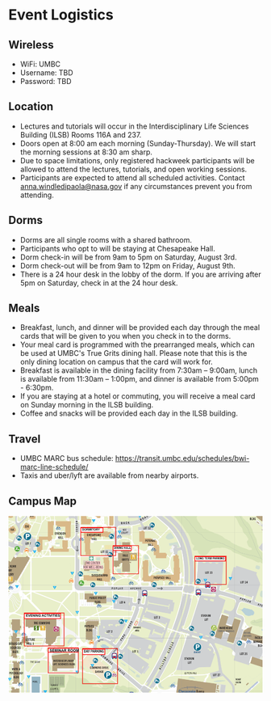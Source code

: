 # Event Logistics

## Wireless

* WiFi: UMBC
* Username: TBD
* Password: TBD

## Location

* Lectures and tutorials will occur in the Interdisciplinary Life Sciences Building (ILSB) Rooms 116A and 237.
* Doors open at 8:00 am each morning (Sunday-Thursday). We will start the morning
  sessions at 8:30 am sharp.
* Due to space limitations, only registered hackweek participants will be allowed
  to attend the lectures, tutorials, and open working sessions.
* Participants are expected to attend all scheduled activities. Contact
  [anna.windledipaola@nasa.gov](mailto://anna.windledipaola@nasa.gov) if any circumstances prevent you from attending.

## Dorms

* Dorms are all single rooms with a shared bathroom. 
* Participants who opt to will be staying at Chesapeake Hall.
* Dorm check-in will be from 9am to 5pm on Saturday, August 3rd.
* Dorm check-out will be from 9am to 12pm on Friday, August 9th.
* There is a 24 hour desk in the lobby of the dorm. If you are arriving after 5pm on Saturday, check in at the 24 hour desk. 

## Meals

* Breakfast, lunch, and dinner will be provided each day through the meal cards that will
  be given to you when you check in to the dorms.
* Your meal card is programmed with the prearranged meals,
  which can be used at UMBC's True Grits dining hall. Please note that this is the
  only dining location on campus that the card will work for.
* Breakfast is available in the dining facility from 7:30am – 9:00am, lunch is available from 11:30am – 1:00pm,
  and dinner is available from 5:00pm - 6:30pm.
* If you are staying at a hotel or commuting, you will receive a meal card on Sunday morning in the ILSB building.
* Coffee and snacks will be provided each day in the ILSB building. 

## Travel

* UMBC MARC bus schedule: https://transit.umbc.edu/schedules/bwi-marc-line-schedule/
* Taxis and uber/lyft are available from nearby airports.

## Campus Map
![campus_map](https://github.com/PACEHackWeek/pace-2024/blob/main/book/img/UMBC_campus_map.png)

